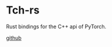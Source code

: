 # Tch-rs

Rust bindings for the C++ api of PyTorch.

[github](https://github.com/LaurentMazare/tch-rs)